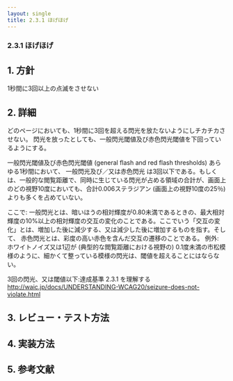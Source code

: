 ```yaml
---
layout: single
title: 2.3.1 ほげほげ
---
```


### 2.3.1 ほげほげ
## 1. 方針
1秒間に3回以上の点滅をさせない

## 2. 詳細
どのページにおいても、1秒間に3回を超える閃光を放たないようにしチカチカさせない。
閃光を放ったとしても、一般閃光閾値及び赤色閃光閾値を下回っているようにする。


一般閃光閾値及び赤色閃光閾値 (general flash and red flash thresholds)
あらゆる1秒間において、 一般閃光及び／又は赤色閃光 は3回以下である。もしくは、一般的な閲覧距離で、同時に生じている閃光が占める領域の合計が、画面上のどの視野10度においても、合計0.006ステラジアン (画面上の視野10度の25％) よりも多くを占めていない。

ここで: 一般閃光とは、暗いほうの相対輝度が0.80未満であるときの、最大相対輝度の10%以上の相対輝度の交互の変化のことである。ここでいう「交互の変化」とは、増加した後に減少する、又は減少した後に増加するものを指す。そして、 赤色閃光とは、彩度の高い赤色を含んだ交互の遷移のことである。 例外: ホワイトノイズ又は1辺が (典型的な閲覧距離における視野の) 0.1度未満の市松模様のように、細かくて整っている模様の閃光は、閾値を超えることにはならない。

3回の閃光、又は閾値以下:達成基準 2.3.1 を理解する
http://waic.jp/docs/UNDERSTANDING-WCAG20/seizure-does-not-violate.html


## 3. レビュー・テスト方法

## 4. 実装方法

## 5. 参考文献
